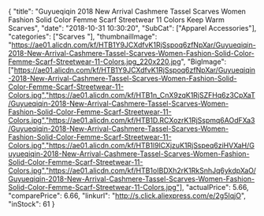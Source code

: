 {
	"title": "Guyueqiqin 2018 New Arrival Cashmere Tassel Scarves Women Fashion Solid Color Femme Scarf Streetwear 11 Colors Keep Warm Scarves",
	"date": "2018-10-31 10:30:20",
	"SubCat": ["Apparel Accessories"],
	"categories": ["Scarves "],
	"thumbnailImage": "https://ae01.alicdn.com/kf/HTB1Y9JCXdfvK1RjSspoq6zfNpXar/Guyueqiqin-2018-New-Arrival-Cashmere-Tassel-Scarves-Women-Fashion-Solid-Color-Femme-Scarf-Streetwear-11-Colors.jpg_220x220.jpg",
	"BigImage": ["https://ae01.alicdn.com/kf/HTB1Y9JCXdfvK1RjSspoq6zfNpXar/Guyueqiqin-2018-New-Arrival-Cashmere-Tassel-Scarves-Women-Fashion-Solid-Color-Femme-Scarf-Streetwear-11-Colors.jpg","https://ae01.alicdn.com/kf/HTB1n_CnX9zqK1RjSZFHq6z3CpXaT/Guyueqiqin-2018-New-Arrival-Cashmere-Tassel-Scarves-Women-Fashion-Solid-Color-Femme-Scarf-Streetwear-11-Colors.jpg","https://ae01.alicdn.com/kf/HTB1D.RCXozrK1RjSspmq6AOdFXa3/Guyueqiqin-2018-New-Arrival-Cashmere-Tassel-Scarves-Women-Fashion-Solid-Color-Femme-Scarf-Streetwear-11-Colors.jpg","https://ae01.alicdn.com/kf/HTB1l9lCXjzuK1RjSspeq6ziHVXaH/Guyueqiqin-2018-New-Arrival-Cashmere-Tassel-Scarves-Women-Fashion-Solid-Color-Femme-Scarf-Streetwear-11-Colors.jpg","https://ae01.alicdn.com/kf/HTB1oIBDXh2rK1RkSnhJq6ykdpXaO/Guyueqiqin-2018-New-Arrival-Cashmere-Tassel-Scarves-Women-Fashion-Solid-Color-Femme-Scarf-Streetwear-11-Colors.jpg"],
	"actualPrice": 5.66,
	"comparePrice": 6.66,
	"linkurl": "http://s.click.aliexpress.com/e/2g5IqjO",
	"inStock": 61
}
